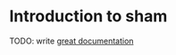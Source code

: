 # Introduction to sham

TODO: write [great documentation](http://jacobian.org/writing/what-to-write/)
